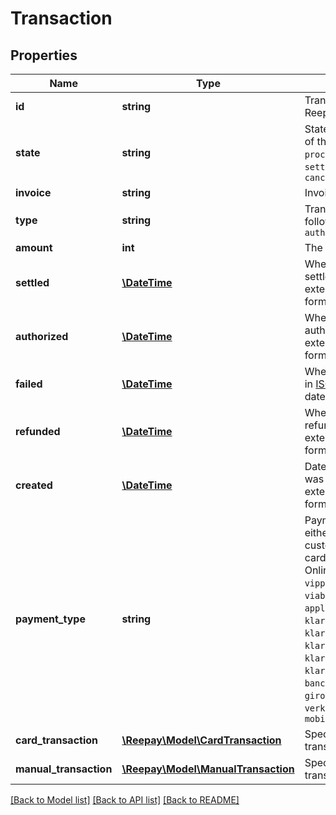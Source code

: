 # Transaction

## Properties
Name | Type | Description | Notes
------------ | ------------- | ------------- | -------------
**id** | **string** | Transaction id assigned by Reepay |
**state** | **string** | State of the transaction, one of the following: `pending`, `processing`, `authorized`, `settled`, `refunded`, `failed`, `cancelled` |
**invoice** | **string** | Invoice id |
**type** | **string** | Transaction type, one of the following: &#39;settle&#39;, &#39;refund&#39;, `authorization` |
**amount** | **int** | The transaction amount |
**settled** | [**\DateTime**](\DateTime.md) | When the transaction was settled, in [ISO-8601](http://en.wikipedia.org/wiki/ISO_8601) extended offset date-time format. |
**authorized** | [**\DateTime**](\DateTime.md) | When the transaction was authorized, in [ISO-8601](http://en.wikipedia.org/wiki/ISO_8601) extended offset date-time format. | [optional]
**failed** | [**\DateTime**](\DateTime.md) | When the transaction failed, in [ISO-8601](http://en.wikipedia.org/wiki/ISO_8601) extended offset date-time format. |
**refunded** | [**\DateTime**](\DateTime.md) | When the transaction was refunded, in [ISO-8601](http://en.wikipedia.org/wiki/ISO_8601) extended offset date-time format. |
**created** | [**\DateTime**](\DateTime.md) | Date when the transaction was created. In [ISO-8601](http://en.wikipedia.org/wiki/ISO_8601) extended offset date-time format. |
**payment_type** | **string** | Payment type for transaction, either: `card` - existing customer card, `card_token` - card token, `mpo` - MobilePay Online, `vipps`, `vipps_recurring`, `swish`, `viabill`, `anyday`, `manual`, `applepay`, `googlepay`, `paypal`, `klarna_pay_now`, `klarna_pay_later`, `klarna_slice_it`, `klarna_direct_bank_transfer`, `klarna_direct_debit`, `resurs`, `bancontact`, `bcmc`, `blik`, `giropay`, `ideal`, `p24`, `sepa`, `verkkopankki` or `mobilepay_subscriptions` |
**card_transaction** | [**\Reepay\Model\CardTransaction**](CardTransaction.md) | Specifics in case of card transaction | [optional]
**manual_transaction** | [**\Reepay\Model\ManualTransaction**](ManualTransaction.md) | Specifics in case of manual transaction | [optional]

[[Back to Model list]](../../README.md#documentation-for-models) [[Back to API list]](../../README.md#documentation-for-api-endpoints) [[Back to README]](../../README.md)


